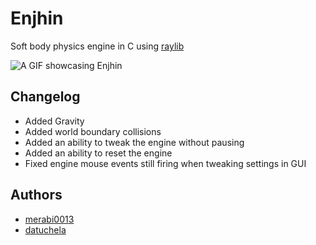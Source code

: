 # Enjhin
Soft body physics engine in C using [raylib](https://github.com/raysan5/raylib)  

![A GIF showcasing Enjhin](./docs/enjhin-animation.gif)

## Changelog
- Added Gravity
- Added world boundary collisions
- Added an ability to tweak the engine without pausing
- Added an ability to reset the engine
- Fixed engine mouse events still firing when tweaking settings in GUI

## Authors
- [merabi0013](https://github.com/merabi0013)
- [datuchela](https://github.com/datuchela)

